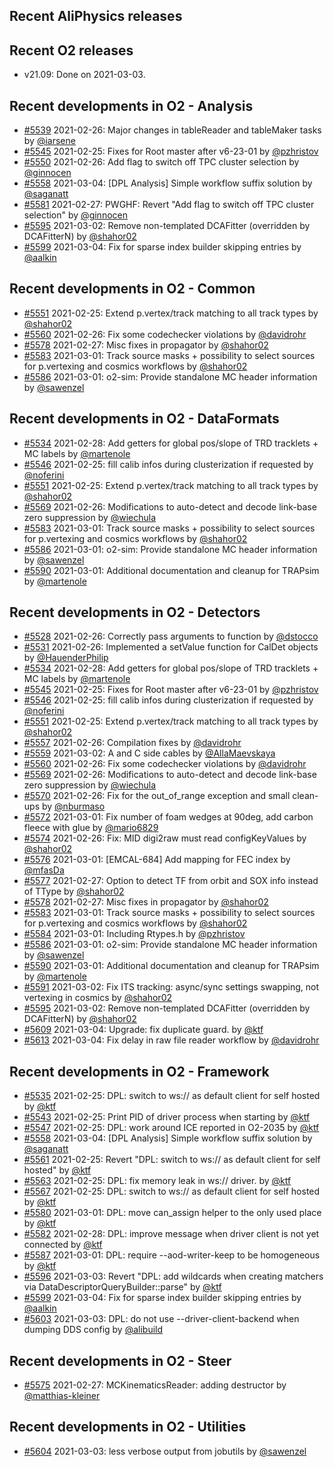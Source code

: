 ## Recent AliPhysics releases
## Recent O2 releases
- v21.09: Done on 2021-03-03.
## Recent developments in O2 - Analysis
- [#5539](https://github.com/AliceO2Group/AliceO2/pull/5539) 2021-02-26: Major changes in tableReader and tableMaker tasks by [@iarsene](https://github.com/iarsene)
- [#5545](https://github.com/AliceO2Group/AliceO2/pull/5545) 2021-02-25: Fixes for Root master after v6-23-01 by [@pzhristov](https://github.com/pzhristov)
- [#5550](https://github.com/AliceO2Group/AliceO2/pull/5550) 2021-02-26: Add flag to switch off TPC cluster selection by [@ginnocen](https://github.com/ginnocen)
- [#5558](https://github.com/AliceO2Group/AliceO2/pull/5558) 2021-03-04: [DPL Analysis] Simple workflow suffix solution by [@saganatt](https://github.com/saganatt)
- [#5581](https://github.com/AliceO2Group/AliceO2/pull/5581) 2021-02-27: PWGHF: Revert "Add flag to switch off TPC cluster selection" by [@ginnocen](https://github.com/ginnocen)
- [#5595](https://github.com/AliceO2Group/AliceO2/pull/5595) 2021-03-02: Remove non-templated DCAFitter (overridden by DCAFitterN) by [@shahor02](https://github.com/shahor02)
- [#5599](https://github.com/AliceO2Group/AliceO2/pull/5599) 2021-03-04: Fix for sparse index builder skipping entries by [@aalkin](https://github.com/aalkin)
## Recent developments in O2 - Common
- [#5551](https://github.com/AliceO2Group/AliceO2/pull/5551) 2021-02-25: Extend p.vertex/track matching to all track types by [@shahor02](https://github.com/shahor02)
- [#5560](https://github.com/AliceO2Group/AliceO2/pull/5560) 2021-02-26: Fix some codechecker violations by [@davidrohr](https://github.com/davidrohr)
- [#5578](https://github.com/AliceO2Group/AliceO2/pull/5578) 2021-02-27: Misc fixes in propagator  by [@shahor02](https://github.com/shahor02)
- [#5583](https://github.com/AliceO2Group/AliceO2/pull/5583) 2021-03-01: Track source masks + possibility to select sources for p.vertexing and cosmics workflows by [@shahor02](https://github.com/shahor02)
- [#5586](https://github.com/AliceO2Group/AliceO2/pull/5586) 2021-03-01: o2-sim: Provide standalone MC header information by [@sawenzel](https://github.com/sawenzel)
## Recent developments in O2 - DataFormats
- [#5534](https://github.com/AliceO2Group/AliceO2/pull/5534) 2021-02-28: Add getters for global pos/slope of TRD tracklets + MC labels by [@martenole](https://github.com/martenole)
- [#5546](https://github.com/AliceO2Group/AliceO2/pull/5546) 2021-02-25: fill calib infos during clusterization if requested by [@noferini](https://github.com/noferini)
- [#5551](https://github.com/AliceO2Group/AliceO2/pull/5551) 2021-02-25: Extend p.vertex/track matching to all track types by [@shahor02](https://github.com/shahor02)
- [#5569](https://github.com/AliceO2Group/AliceO2/pull/5569) 2021-02-26: Modifications to auto-detect and decode link-base zero suppression by [@wiechula](https://github.com/wiechula)
- [#5583](https://github.com/AliceO2Group/AliceO2/pull/5583) 2021-03-01: Track source masks + possibility to select sources for p.vertexing and cosmics workflows by [@shahor02](https://github.com/shahor02)
- [#5586](https://github.com/AliceO2Group/AliceO2/pull/5586) 2021-03-01: o2-sim: Provide standalone MC header information by [@sawenzel](https://github.com/sawenzel)
- [#5590](https://github.com/AliceO2Group/AliceO2/pull/5590) 2021-03-01: Additional documentation and cleanup for TRAPsim by [@martenole](https://github.com/martenole)
## Recent developments in O2 - Detectors
- [#5528](https://github.com/AliceO2Group/AliceO2/pull/5528) 2021-02-26: Correctly pass arguments to function by [@dstocco](https://github.com/dstocco)
- [#5531](https://github.com/AliceO2Group/AliceO2/pull/5531) 2021-02-26: Implemented a setValue function for CalDet objects by [@HauenderPhilip](https://github.com/HauenderPhilip)
- [#5534](https://github.com/AliceO2Group/AliceO2/pull/5534) 2021-02-28: Add getters for global pos/slope of TRD tracklets + MC labels by [@martenole](https://github.com/martenole)
- [#5545](https://github.com/AliceO2Group/AliceO2/pull/5545) 2021-02-25: Fixes for Root master after v6-23-01 by [@pzhristov](https://github.com/pzhristov)
- [#5546](https://github.com/AliceO2Group/AliceO2/pull/5546) 2021-02-25: fill calib infos during clusterization if requested by [@noferini](https://github.com/noferini)
- [#5551](https://github.com/AliceO2Group/AliceO2/pull/5551) 2021-02-25: Extend p.vertex/track matching to all track types by [@shahor02](https://github.com/shahor02)
- [#5557](https://github.com/AliceO2Group/AliceO2/pull/5557) 2021-02-26: Compilation fixes by [@davidrohr](https://github.com/davidrohr)
- [#5559](https://github.com/AliceO2Group/AliceO2/pull/5559) 2021-03-02: A and C side cables  by [@AllaMaevskaya](https://github.com/AllaMaevskaya)
- [#5560](https://github.com/AliceO2Group/AliceO2/pull/5560) 2021-02-26: Fix some codechecker violations by [@davidrohr](https://github.com/davidrohr)
- [#5569](https://github.com/AliceO2Group/AliceO2/pull/5569) 2021-02-26: Modifications to auto-detect and decode link-base zero suppression by [@wiechula](https://github.com/wiechula)
- [#5570](https://github.com/AliceO2Group/AliceO2/pull/5570) 2021-02-26: Fix for the out_of_range exception and small clean-ups by [@nburmaso](https://github.com/nburmaso)
- [#5572](https://github.com/AliceO2Group/AliceO2/pull/5572) 2021-03-01: Fix number of foam wedges at 90deg, add carbon fleece with glue by [@mario6829](https://github.com/mario6829)
- [#5574](https://github.com/AliceO2Group/AliceO2/pull/5574) 2021-02-26: Fix: MID digi2raw must read configKeyValues by [@shahor02](https://github.com/shahor02)
- [#5576](https://github.com/AliceO2Group/AliceO2/pull/5576) 2021-03-01: [EMCAL-684] Add mapping for FEC index by [@mfasDa](https://github.com/mfasDa)
- [#5577](https://github.com/AliceO2Group/AliceO2/pull/5577) 2021-02-27: Option to detect TF from orbit and SOX info instead of TType by [@shahor02](https://github.com/shahor02)
- [#5578](https://github.com/AliceO2Group/AliceO2/pull/5578) 2021-02-27: Misc fixes in propagator  by [@shahor02](https://github.com/shahor02)
- [#5583](https://github.com/AliceO2Group/AliceO2/pull/5583) 2021-03-01: Track source masks + possibility to select sources for p.vertexing and cosmics workflows by [@shahor02](https://github.com/shahor02)
- [#5584](https://github.com/AliceO2Group/AliceO2/pull/5584) 2021-03-01: Including Rtypes.h by [@pzhristov](https://github.com/pzhristov)
- [#5586](https://github.com/AliceO2Group/AliceO2/pull/5586) 2021-03-01: o2-sim: Provide standalone MC header information by [@sawenzel](https://github.com/sawenzel)
- [#5590](https://github.com/AliceO2Group/AliceO2/pull/5590) 2021-03-01: Additional documentation and cleanup for TRAPsim by [@martenole](https://github.com/martenole)
- [#5591](https://github.com/AliceO2Group/AliceO2/pull/5591) 2021-03-02: Fix ITS tracking: async/sync settings swapping, not vertexing in cosmics by [@shahor02](https://github.com/shahor02)
- [#5595](https://github.com/AliceO2Group/AliceO2/pull/5595) 2021-03-02: Remove non-templated DCAFitter (overridden by DCAFitterN) by [@shahor02](https://github.com/shahor02)
- [#5609](https://github.com/AliceO2Group/AliceO2/pull/5609) 2021-03-04: Upgrade: fix duplicate guard. by [@ktf](https://github.com/ktf)
- [#5613](https://github.com/AliceO2Group/AliceO2/pull/5613) 2021-03-04: Fix delay in raw file reader workflow by [@davidrohr](https://github.com/davidrohr)
## Recent developments in O2 - Framework
- [#5535](https://github.com/AliceO2Group/AliceO2/pull/5535) 2021-02-25: DPL: switch to ws:// as default client for self hosted by [@ktf](https://github.com/ktf)
- [#5543](https://github.com/AliceO2Group/AliceO2/pull/5543) 2021-02-25: Print PID of driver process when starting by [@ktf](https://github.com/ktf)
- [#5547](https://github.com/AliceO2Group/AliceO2/pull/5547) 2021-02-25: DPL: work around ICE reported in O2-2035 by [@ktf](https://github.com/ktf)
- [#5558](https://github.com/AliceO2Group/AliceO2/pull/5558) 2021-03-04: [DPL Analysis] Simple workflow suffix solution by [@saganatt](https://github.com/saganatt)
- [#5561](https://github.com/AliceO2Group/AliceO2/pull/5561) 2021-02-25: Revert "DPL: switch to ws:// as default client for self hosted" by [@ktf](https://github.com/ktf)
- [#5563](https://github.com/AliceO2Group/AliceO2/pull/5563) 2021-02-25: DPL: fix memory leak in ws:// driver. by [@ktf](https://github.com/ktf)
- [#5567](https://github.com/AliceO2Group/AliceO2/pull/5567) 2021-02-25: DPL: switch to ws:// as default client for self hosted by [@ktf](https://github.com/ktf)
- [#5580](https://github.com/AliceO2Group/AliceO2/pull/5580) 2021-03-01: DPL: move can_assign helper to the only used place by [@ktf](https://github.com/ktf)
- [#5582](https://github.com/AliceO2Group/AliceO2/pull/5582) 2021-02-28: DPL: improve message when driver client is not yet connected by [@ktf](https://github.com/ktf)
- [#5587](https://github.com/AliceO2Group/AliceO2/pull/5587) 2021-03-01: DPL: require --aod-writer-keep to be homogeneous by [@ktf](https://github.com/ktf)
- [#5596](https://github.com/AliceO2Group/AliceO2/pull/5596) 2021-03-03: Revert "DPL: add wildcards when creating matchers via DataDescriptorQueryBuilder::parse" by [@ktf](https://github.com/ktf)
- [#5599](https://github.com/AliceO2Group/AliceO2/pull/5599) 2021-03-04: Fix for sparse index builder skipping entries by [@aalkin](https://github.com/aalkin)
- [#5603](https://github.com/AliceO2Group/AliceO2/pull/5603) 2021-03-03: DPL: do not use --driver-client-backend  when dumping DDS config by [@alibuild](https://github.com/alibuild)
## Recent developments in O2 - Steer
- [#5575](https://github.com/AliceO2Group/AliceO2/pull/5575) 2021-02-27: MCKinematicsReader: adding destructor by [@matthias-kleiner](https://github.com/matthias-kleiner)
## Recent developments in O2 - Utilities
- [#5604](https://github.com/AliceO2Group/AliceO2/pull/5604) 2021-03-03: less verbose output from jobutils by [@sawenzel](https://github.com/sawenzel)
